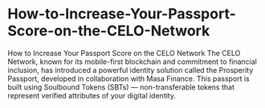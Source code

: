 # How-to-Increase-Your-Passport-Score-on-the-CELO-Network
How to Increase Your Passport Score on the CELO Network
The CELO Network, known for its mobile-first blockchain and commitment to financial inclusion, has introduced a powerful identity solution called the Prosperity Passport, developed in collaboration with Masa Finance. This passport is built using Soulbound Tokens (SBTs) — non-transferable tokens that represent verified attributes of your digital identity.
